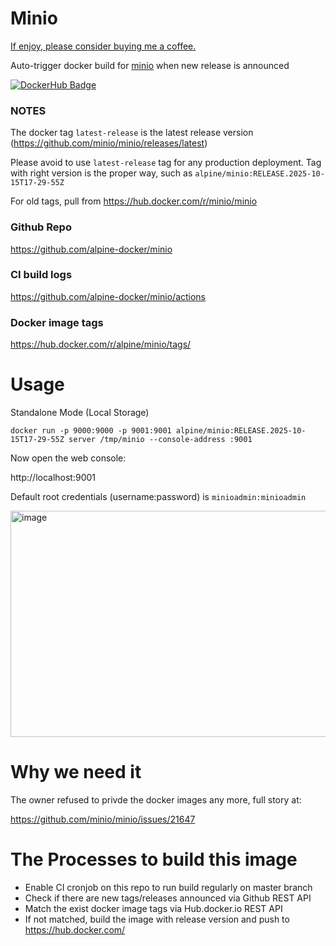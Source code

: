 # Minio

[If enjoy, please consider buying me a coffee.](https://www.buymeacoffee.com/ozbillwang)

Auto-trigger docker build for [minio](https://github.com/minio/minio) when new release is announced

[![DockerHub Badge](http://dockeri.co/image/alpine/minio)](https://hub.docker.com/r/alpine/minio/)

### NOTES

The docker tag `latest-release` is the latest release version (https://github.com/minio/minio/releases/latest)

Please avoid to use `latest-release` tag for any production deployment. Tag with right version is the proper way, such as `alpine/minio:RELEASE.2025-10-15T17-29-55Z`

For old tags, pull from https://hub.docker.com/r/minio/minio

### Github Repo

https://github.com/alpine-docker/minio

### CI build logs

https://github.com/alpine-docker/minio/actions

### Docker image tags

https://hub.docker.com/r/alpine/minio/tags/

# Usage

Standalone Mode (Local Storage)

```
docker run -p 9000:9000 -p 9001:9001 alpine/minio:RELEASE.2025-10-15T17-29-55Z server /tmp/minio --console-address :9001
```
Now open the web console:

http://localhost:9001

Default root credentials (username:password) is `minioadmin:minioadmin`

<img width="895" height="362" alt="image" src="https://github.com/user-attachments/assets/7acabfea-8796-4105-b14e-243b2fda6305" />

# Why we need it

The owner refused to privde the docker images any more, full story at:

https://github.com/minio/minio/issues/21647

# The Processes to build this image

* Enable CI cronjob on this repo to run build regularly on master branch
* Check if there are new tags/releases announced via Github REST API
* Match the exist docker image tags via Hub.docker.io REST API
* If not matched, build the image with release version and push to https://hub.docker.com/
